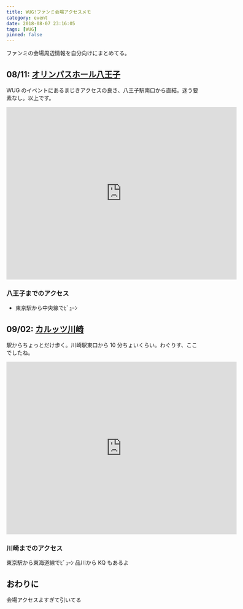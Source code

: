```yaml
---
title: WUG!ファンミ会場アクセスメモ
category: event
date: 2018-08-07 23:16:05
tags: [WUG]
pinned: false
---
```


ファンミの会場周辺情報を自分向けにまとめてる。

## 08/11: [オリンパスホール八王子](https://olympus.hall-info.jp/access/)

WUG のイベントにあるまじきアクセスの良さ、八王子駅南口から直結。迷う要素なし。以上です。

<iframe src="https://www.google.com/maps/embed?pb=!1m18!1m12!1m3!1d3241.919335394482!2d139.33578731525822!3d35.65435898020054!2m3!1f0!2f0!3f0!3m2!1i1024!2i768!4f13.1!3m3!1m2!1s0x60191ddbb8ce98f7%3A0xdf7df6ed96fe4bdb!2z44Kq44Oq44Oz44OR44K544Ob44O844OrIOWFq-eOi-WtkA!5e0!3m2!1sja!2sjp!4v1533647756823" width="600" height="450" frameborder="0" style="border:0" allowfullscreen></iframe>

### 八王子までのアクセス

- 東京駅から中央線でﾋﾞｭｰﾝ

## 09/02: [カルッツ川崎](http://culttz.city.kawasaki.jp/access/)

駅からちょっとだけ歩く。川崎駅東口から 10 分ちょいくらい。わぐりす、ここでしたね。

<iframe src="https://www.google.com/maps/embed?pb=!1m18!1m12!1m3!1d3246.97522616357!2d139.7061881152546!3d35.52960988023001!2m3!1f0!2f0!3f0!3m2!1i1024!2i768!4f13.1!3m3!1m2!1s0x601860b92d55b9bd%3A0x63aa74bcd4d55ad6!2z44Kr44Or44OD44OE44GL44KP44GV44GN!5e0!3m2!1sja!2sjp!4v1533648516797" width="600" height="450" frameborder="0" style="border:0" allowfullscreen></iframe>

### 川崎までのアクセス

東京駅から東海道線でﾋﾞｭｰﾝ
品川から KQ もあるよ

## おわりに

会場アクセスよすぎて引いてる
